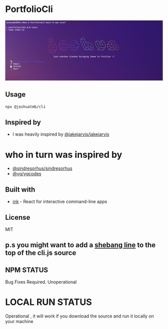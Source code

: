 # PortfolioCli

<p align="center"><img src="https://raw.githubusercontent.com/jjoshuaa/PortfolioCli/main/CliInUse.png" width="1000"></p>

## Usage
```sh
npx @joshuatmb/cli
```

## Inspired by 

- I was heavily inspired by [@jakejarvis/jakejarvis](https://github.com/jakejarvis)

# who in turn was inspired by 

- [@sindresorhus/sindresorhus](https://github.com/sindresorhus/sindresorhus)
- [@yg/ygcodes](https://github.com/yg/ygcodes)

## Built with 

- [ink](https://github.com/vadimdemedes/ink) - React for interactive command-line apps

## License

MIT 

## p.s you might want to add a [shebang line](https://www.google.com/search?hl=en&q=what%20is%20the%20importance%20of%20a%20shebang%20line) to the top of the cli.js source 

## NPM STATUS
Bug Fixes Required. Unoperational

# LOCAL RUN STATUS
Operational , it will work if you download the source and run it locally on your machine

